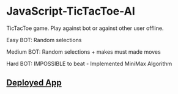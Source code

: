 # JavaScript-TicTacToe-AI
TicTacToe game. Play against bot or against other user offline.

Easy BOT: Random selections

Medium BOT: Random selections + makes must made moves

Hard BOT: IMPOSSIBLE to beat - Implemented MiniMax Algorithm

## [Deployed App](https://leventeback.github.io/JavaScript-TicTacToe-AI/)
